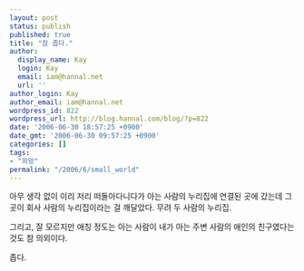 ```yaml
---
layout: post
status: publish
published: true
title: "참 좁다."
author:
  display_name: Kay
  login: Kay
  email: iam@hannal.net
  url: ''
author_login: Kay
author_email: iam@hannal.net
wordpress_id: 822
wordpress_url: http://blog.hannal.com/blog/?p=822
date: '2006-06-30 18:57:25 +0900'
date_gmt: '2006-06-30 09:57:25 +0900'
categories: []
tags:
- "희망"
permalink: "/2006/6/small_world"
---
```

<p>아무 생각 없이 이리 저리 떠돌아다니다가 아는 사람의 누리집에 연결된 곳에 갔는데 그곳이 회사 사람의 누리집이라는 걸 깨달았다. 무려 두 사람의 누리집.</p>
<p>그리고, 잘 모르지만 애칭 정도는 아는 사람이 내가 아는 주변 사람의 애인의 친구였다는 것도 참 의외이다.</p>
<p>좁다.</p>
